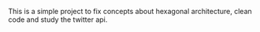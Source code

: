 This is a simple project to fix concepts about hexagonal architecture, clean code and study the twitter api.
